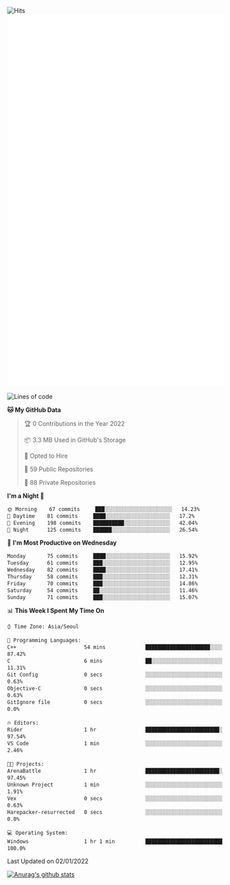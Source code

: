 ![Hits](https://hits.seeyoufarm.com/api/count/incr/badge.svg?url=https%3A%2F%2Fgithub.com%2Fkokose1234&count_bg=%2379C83D&title_bg=%23555555&icon=apple.svg&icon_color=%23E7E7E7&title=hits&edge_flat=false)
<br/>
![Metrics](https://github.com/kokose1234/kokose1234/blob/main/github-metrics.svg)

<!--START_SECTION:waka-->
![Lines of code](https://img.shields.io/badge/From%20Hello%20World%20I%27ve%20Written-8%20Million%20lines%20of%20code-blue)

**🐱 My GitHub Data** 

> 🏆 0 Contributions in the Year 2022
 > 
> 📦 3.3 MB Used in GitHub's Storage 
 > 
> 💼 Opted to Hire
 > 
> 📜 59 Public Repositories 
 > 
> 🔑 88 Private Repositories  
 > 
**I'm a Night 🦉** 

```text
🌞 Morning    67 commits     ███░░░░░░░░░░░░░░░░░░░░░░   14.23% 
🌆 Daytime    81 commits     ████░░░░░░░░░░░░░░░░░░░░░   17.2% 
🌃 Evening    198 commits    ██████████░░░░░░░░░░░░░░░   42.04% 
🌙 Night      125 commits    ██████░░░░░░░░░░░░░░░░░░░   26.54%

```
📅 **I'm Most Productive on Wednesday** 

```text
Monday       75 commits     ████░░░░░░░░░░░░░░░░░░░░░   15.92% 
Tuesday      61 commits     ███░░░░░░░░░░░░░░░░░░░░░░   12.95% 
Wednesday    82 commits     ████░░░░░░░░░░░░░░░░░░░░░   17.41% 
Thursday     58 commits     ███░░░░░░░░░░░░░░░░░░░░░░   12.31% 
Friday       70 commits     ███░░░░░░░░░░░░░░░░░░░░░░   14.86% 
Saturday     54 commits     ██░░░░░░░░░░░░░░░░░░░░░░░   11.46% 
Sunday       71 commits     ███░░░░░░░░░░░░░░░░░░░░░░   15.07%

```


📊 **This Week I Spent My Time On** 

```text
⌚︎ Time Zone: Asia/Seoul

💬 Programming Languages: 
C++                      54 mins             █████████████████████░░░░   87.42% 
C                        6 mins              ██░░░░░░░░░░░░░░░░░░░░░░░   11.31% 
Git Config               0 secs              ░░░░░░░░░░░░░░░░░░░░░░░░░   0.63% 
Objective-C              0 secs              ░░░░░░░░░░░░░░░░░░░░░░░░░   0.63% 
GitIgnore file           0 secs              ░░░░░░░░░░░░░░░░░░░░░░░░░   0.0%

🔥 Editors: 
Rider                    1 hr                ████████████████████████░   97.54% 
VS Code                  1 min               ░░░░░░░░░░░░░░░░░░░░░░░░░   2.46%

🐱‍💻 Projects: 
ArenaBattle              1 hr                ████████████████████████░   97.45% 
Unknown Project          1 min               ░░░░░░░░░░░░░░░░░░░░░░░░░   1.91% 
Vex                      0 secs              ░░░░░░░░░░░░░░░░░░░░░░░░░   0.63% 
Harepacker-resurrected   0 secs              ░░░░░░░░░░░░░░░░░░░░░░░░░   0.0%

💻 Operating System: 
Windows                  1 hr 1 min          █████████████████████████   100.0%

```


 Last Updated on 02/01/2022
<!--END_SECTION:waka-->

[![Anurag's github stats](https://github-readme-stats.vercel.app/api?username=kokose1234&theme=dracula)](https://github.com/anuraghazra/github-readme-stats)



	

